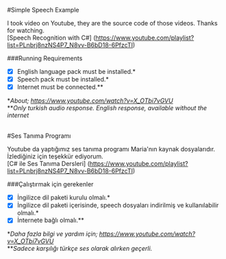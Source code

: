 #Simple Speech Example

I took video on Youtube, they are the source code of those videos. Thanks for watching. <br/>
[Speech Recognition with C#] (https://www.youtube.com/playlist?list=PLnbrj8nzNS4P7_N8vv-B6bD18-6PfzcTI)

###Running Requirements

- [x] English language pack must be installed.*
- [x] Speech pack must be installed.*
- [x] Internet must be connected.**

**About; https://www.youtube.com/watch?v=X_OTbi7vGVU* <br/>
***Only turkish audio response. English response, available without the internet* <br/><br/>

#Ses Tanıma Programı

Youtube da yaptığımız ses tanıma programı Maria'nın kaynak dosyalarıdır. İzlediğiniz için teşekkür ediyorum. <br/>
[C# ile Ses Tanıma Dersleri] (https://www.youtube.com/playlist?list=PLnbrj8nzNS4P7_N8vv-B6bD18-6PfzcTI)

###Çalıştırmak için gerekenler

- [x] İngilizce dil paketi kurulu olmalı.*
- [x] İngilizce dil paketi içerisinde, speech dosyaları indirilmiş ve kullanılabilir olmalı.*
- [x] İnternete bağlı olmalı.**

**Daha fazla bilgi ve yardım için; https://www.youtube.com/watch?v=X_OTbi7vGVU* <br/>
***Sadece karşılığı türkçe ses olarak alırken geçerli.*


